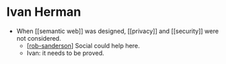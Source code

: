# Ivan Herman

- When [[semantic web]] was designed, [[privacy]] and [[security]] were not considered.
  - [[rob-sanderson]] Social could help here.
  - Ivan: it needs to be proved.

[//begin]: # "Autogenerated link references for markdown compatibility"
[rob-sanderson]: rob-sanderson "Rob Sanderson"
[//end]: # "Autogenerated link references"
